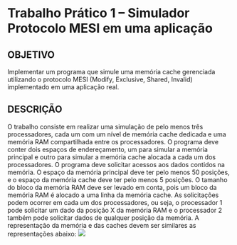 # Trabalho Prático 1 – Simulador Protocolo MESI em uma aplicação
## OBJETIVO
Implementar um programa que simule uma memória cache gerenciada utilizando o protocolo MESI (Modify, Exclusive, Shared, Invalid) implementado em uma aplicação real.
## DESCRIÇÃO
O trabalho consiste em realizar uma simulação de pelo menos três processadores, cada um com um nível de memória cache dedicada e uma memória RAM compartilhada entre os processadores.
O programa deve conter dois espaços de endereçamento, um para simular a memória principal e outro para simular a memória cache alocada a cada um dos processadores.
O programa deve solicitar acessos aos dados contidos na memória. O espaço da memória principal deve ter pelo menos 50 posições, e o espaço da memória cache deve ter pelo menos 5 posições. O tamanho do bloco da memória RAM deve ser levado em conta, pois um bloco da memória RAM é alocado a uma linha da memória cache.
As solicitações podem ocorrer em cada um dos processadores, ou seja, o processador 1 pode solicitar um dado da posição X da memória RAM e o processador 2 também pode solicitar dados de qualquer posição da memória.
A representação da memória e das caches devem ser similares as representações abaixo:
<img src="![image](https://github.com/user-attachments/assets/43c83ebb-1dcf-4f26-a7ca-784b9369fb2c)"/>
